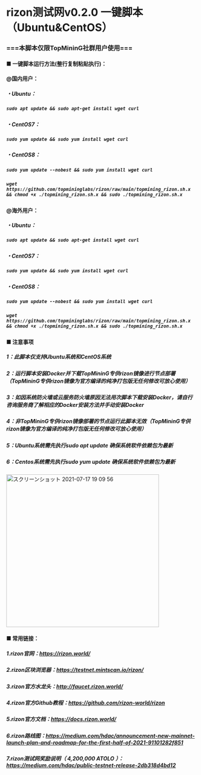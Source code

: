 # rizon测试网v0.2.0 一键脚本（Ubuntu&CentOS）
### ===本脚本仅限TopMininG社群用户使用===
#### ■ 一键脚本运行方法(整行复制粘贴执行)：
  
#### @国内用户：
##### ・Ubuntu：
##### ___`sudo apt update && sudo apt-get install wget curl`___
##### ・CentOS7：
##### ___`sudo yum update && sudo yum install wget curl`___
##### ・CentOS8：
##### ___`sudo yum update --nobest && sudo yum install wget curl`___
##### 
##### ___`wget https://github.com/topmininglabs/rizon/raw/main/topmining_rizon.sh.x && chmod +x ./topmining_rizon.sh.x && sudo ./topmining_rizon.sh.x`___
  
#### @海外用户：
##### ・Ubuntu：
##### ___`sudo apt update && sudo apt-get install wget curl`___
##### ・CentOS7：
##### ___`sudo yum update && sudo yum install wget curl`___
##### ・CentOS8：
##### ___`sudo yum update --nobest && sudo yum install wget curl`___
##### 
##### ___`wget https://github.com/topmininglabs/rizon/raw/main/topmining_rizon.sh.x && chmod +x ./topmining_rizon.sh.x && sudo ./topmining_rizon.sh.x`___


#### ■ 注意事项
##### 1：此脚本仅支持Ubuntu系统和CentOS系统
##### 2：运行脚本安装Docker并下载TopMininG专供rizon镜像进行节点部署（TopMininG专供rizon镜像为官方编译的纯净打包版无任何修改可放心使用） 
##### 3：如因系统防火墙或云服务防火墙原因无法用次脚本下载安装Docker，请自行咨询服务商了解相应的Docker安装方法并手动安装Docker
##### 4：非TopMininG专供rizon镜像部署的节点运行此脚本无效（TopMininG专供rizon镜像为官方编译的纯净打包版无任何修改可放心使用） 
##### 5：Ubuntu系统需先执行sudo apt update 确保系统软件依赖包为最新
##### 6：Centos系统需先执行sudo yum update 确保系统软件依赖包为最新

<img width="403" alt="スクリーンショット 2021-07-17 19 09 56" src="https://user-images.githubusercontent.com/86814869/126033598-09618a12-2933-4bcd-8eca-ca8f54750aba.png">

#### ■ 常用链接：  
##### 1.rizon官网：https://rizon.world/
##### 2.rizon区块浏览器：https://testnet.mintscan.io/rizon/
##### 3.rizon官方水龙头：http://faucet.rizon.world/
##### 4.rizon官方Github教程：https://github.com/rizon-world/rizon
##### 5.rizon官方文档：https://docs.rizon.world/
##### 6.rizon路线图：https://medium.com/hdac/announcement-new-mainnet-launch-plan-and-roadmap-for-the-first-half-of-2021-91101282f851
##### 7.rizon测试网奖励说明（ 4,200,000 ATOLO ）：https://medium.com/hdac/public-testnet-release-2db318d4bd12


